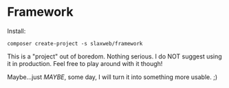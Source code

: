# Framework
Install:
```
composer create-project -s slaxweb/framework
```

This is a "project" out of boredom. Nothing serious. I do NOT suggest using it in production. Feel free to play around with it though!

Maybe...just *MAYBE*, some day, I will turn it into something more usable. ;)
